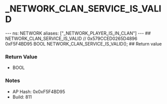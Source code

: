 # _NETWORK_CLAN_SERVICE_IS_VALID

--- ns: NETWORK aliases: ["_NETWORK_PLAYER_IS_IN_CLAN"] --- ## NETWORK_CLAN_SERVICE_IS_VALID  // 0x579CCED0265D4896 0xF5F4BD95 BOOL NETWORK_CLAN_SERVICE_IS_VALID();   ## Return value

### Return Value
* BOOL

### Notes
* AP Hash: 0x0xF5F4BD95
* Build: 811

